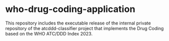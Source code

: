 # who-drug-coding-application
This repository includes the executable release of the internal private repository of the atcddd-classifier project that implements the Drug Coding based on the WHO ATC/DDD Index 2023.
